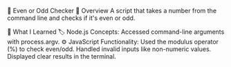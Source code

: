 🔢 Even or Odd Checker
📝 Overview
A script that takes a number from the command line and checks if it's even or odd.

🚀 What I Learned
🏷️ Node.js Concepts:
Accessed command-line arguments with process.argv.
⚙️ JavaScript Functionality:
Used the modulus operator (%) to check even/odd.
Handled invalid inputs like non-numeric values.
Displayed clear results in the terminal.
